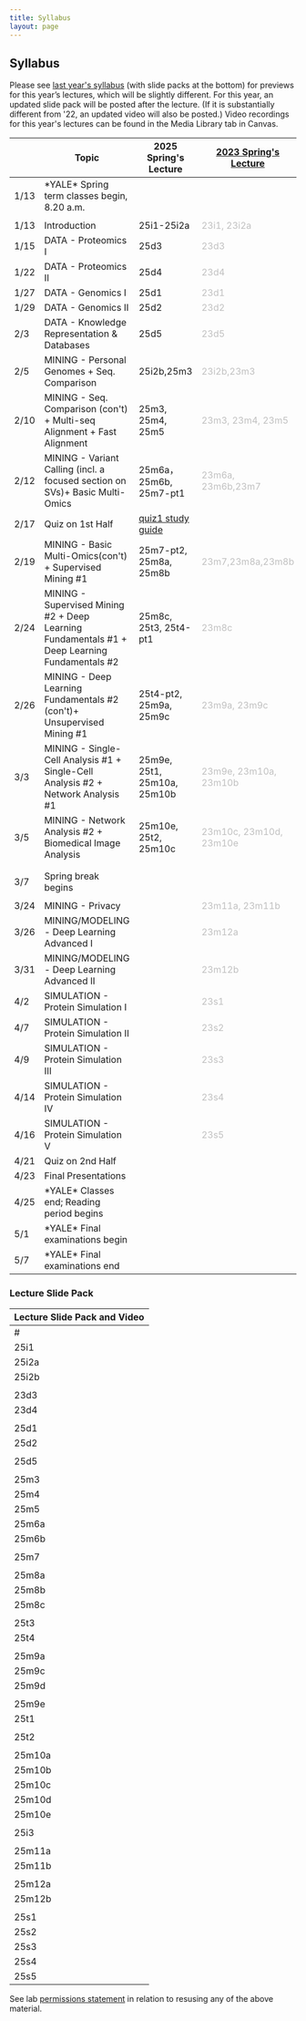 ```yaml
---
title: Syllabus
layout: page
---
```



## Syllabus

Please see [last year's syllabus](http://cbb752b23.gersteinlab.org/syllabus) (with slide packs at the bottom) for previews for this year’s lectures, which will be slightly different. For this year, an updated slide pack will be posted after the lecture. (If it is substantially different from '22, an updated video will also be posted.) Video recordings for this year's lectures can be found in the Media Library tab in Canvas.

|      | Topic                                                                                                 | 2025 Spring's Lecture | [2023 Spring's Lecture](https://cbb752b23.gersteinlab.org/syllabus)      | Comment                                                                                                                 | Lecture Summary |
| ---- | ----------------------------------------------------------------------------------------------------- | --------------------- | ------------------------------------------------------------------------ | ----------------------------------------------------------------------------------------------------------------------- | --------------- |
| 1/13 | \*YALE\* Spring term classes begin, 8.20 a.m.                                                         |                       |                                                                          |                                                                                                                         |                 |
|      |                                                                                                       |                       |                                                                          |                                                                                                                         |                 |
| 1/13 | Introduction                                                                                          | 25i1-25i2a            | <span style="color:silver">23i1, 23i2a</span>                            |                                                                                                                         |                 |
| 1/15 | DATA - Proteomics I                                                                                   | 25d3                  | <span style="color:silver">23d3</span>                                   | [Suggested Reading](https://files.gersteinlab.org/public-docs/2025/01.23/Proteomics-suggested-reading&study-guide.docx) |  [25d3](http://files2.gersteinlab.org/public-docs/2025/02.11/25d3.pdf)               |
| 1/22 | DATA - Proteomics II                                                                                  | 25d4                  | <span style="color:silver">23d4</span>                                   | [Suggested Reading](https://files.gersteinlab.org/public-docs/2025/01.23/Proteomics-suggested-reading&study-guide.docx) |   [25d4](http://files2.gersteinlab.org/public-docs/2025/02.11/25d4.pdf)              |	
| 1/27 | DATA - Genomics I                                                                                     | 25d1                  | <span style="color:silver">23d1</span>                                   |                                                                                                                         | [25d1](http://files2.gersteinlab.org/public-docs/2025/02.10/CBB752_25d1.pdf)                |
| 1/29 | DATA - Genomics II                                                                                    | 25d2                  | <span style="color:silver">23d2</span>                                   |                                                                                                                         | [25d2](http://files2.gersteinlab.org/public-docs/2025/02.10/CBB752_25d2.pdf)                |
| 2/3  | DATA - Knowledge Representation & Databases                                                           | 25d5                  | <span style="color:silver">23d5</span>                                   |                                                                                                                         |  [25d5](http://files2.gersteinlab.org/public-docs/2025/02.10/CBB752_25d5.pdf)               |
| 2/5  | MINING - Personal Genomes + Seq. Comparison                                                           | 25i2b,25m3            | <span style="color:silver"> 23i2b,23m3</span>                            |                                                                                                                         |                 |
| 2/10 | MINING - Seq. Comparison (con't) + Multi-seq Alignment + Fast Alignment                               | 25m3, 25m4, 25m5            | <span style="color:silver">23m3, 23m4, 23m5 </span>                      |                                                                                                                        |  [2512b](http://files2.gersteinlab.org/public-docs/2025/02.13/25i2b.pdf),[25m3-part1](http://files2.gersteinlab.org/public-docs/2025/02.13/25m3-part1.pdf)               |
| 2/12 | MINING - Variant Calling (incl. a focused section on SVs)+ Basic Multi-Omics | 25m6a，25m6b, 25m7-pt1                      | <span style="color:silver">23m6a, 23m6b,23m7</span>                |                                                                                                                         |                 |
| 2/17 | Quiz on 1st Half                                                                                      |  [quiz1 study guide](https://files.gersteinlab.org/public-docs/2025/02.12/quiz1_study_guide.pdf)                     |                                                                          |                                                                                                                         |                 |
| 2/19 | MINING - Basic Multi-Omics(con't) + Supervised Mining #1 | 25m7-pt2, 25m8a, 25m8b                      | <span style="color:silver">23m7,23m8a,23m8b</span>                            |                                                                                                                         |                 |
| 2/24 | MINING - Supervised Mining #2 + Deep Learning Fundamentals #1 + Deep Learning Fundamentals #2 					| 25m8c, 25t3, 25t4-pt1                     | <span style="color:silver">23m8c</span>                            |                                                                                                                         |                 |
| 2/26 | MINING - Deep Learning Fundamentals #2 (con't)+ Unsupervised Mining #1		| 25t4-pt2, 25m9a, 25m9c                     | <span style="color:silver">23m9a, 23m9c</span>                           |                                                                                                                         |                 |
| 3/3  | MINING - Single-Cell Analysis #1 + Single-Cell Analysis #2 +    Network Analysis #1  |  25m9e, 25t1, 25m10a, 25m10b                     | <span style="color:silver">23m9e, 23m10a, 23m10b </span>                                   |                                                                                                                         |                 |
| 3/5  | MINING - Network Analysis #2 + Biomedical Image Analysis 										|  25m10e, 25t2, 25m10c                     | <span style="color:silver">23m10c, 23m10d, 23m10e</span> |                                                                                                                         |                 |
|      |                                                                                                       |                       |                                                                          |                                                                                                                         |                 |
|      |                                                                                                       |                       |                                                                          |                                                                                                                         |                 |
| 3/7  | Spring break begins                                                                                   |                       |                                                                          |                                                                                                                         |                 |
|      |                                                                                                       |                       |                                                                          |                                                                                                                         |                 |
| 3/24 | MINING - Privacy                                                                                      |                       | <span style="color:silver">23m11a, 23m11b</span>                         |                                                                                                                         |                 |
| 3/26 | MINING/MODELING - Deep Learning Advanced I                                                            |                       | <span style="color:silver">23m12a</span>                                 |                                                                                                                         |                 |
| 3/31 | MINING/MODELING - Deep Learning Advanced II                                                           |                       | <span style="color:silver">23m12b</span>                                 |                                                                                                                         |                 |
| 4/2  | SIMULATION - Protein Simulation I                                                                     |                       | <span style="color:silver">23s1</span>                                   |                                                                                                                         |                 |
| 4/7  | SIMULATION - Protein Simulation II                                                                    |                       | <span style="color:silver">23s2</span>                                   |                                                                                                                         |                 |
| 4/9  | SIMULATION - Protein Simulation III                                                                   |                       | <span style="color:silver">23s3</span>                                   |                                                                                                                         |                 |
| 4/14 | SIMULATION - Protein Simulation IV                                                                    |                       | <span style="color:silver">23s4</span>                                   |                                                                                                                         |                 |
| 4/16 | SIMULATION - Protein Simulation V                                                                     |                       | <span style="color:silver">23s5</span>                                   |                                                                                                                         |                 |
| 4/21 | Quiz on 2nd Half                                                                                      |                       |                                                                          |                                                                                                                         |                 |
| 4/23 | Final Presentations                                                                                   |                       |                                                                          |                                                                                                                         |                 |
| 4/25 | \*YALE\* Classes end; Reading period begins                                                           |                       |                                                                          |                                                                                                                         |                 |
| 5/1  | \*YALE\* Final examinations begin                                                                     |                       |                                                                          |                                                                                                                         |                 |
| 5/7  | \*YALE\* Final examinations end                                                                       |                       |                                                                          |                                                                                                                         |


### Lecture Slide Pack

| Lecture Slide Pack and Video |
| ---------------------------- |
| #                            | Topic | PDF | PPT | Youtube<br>('21 unless indicated otherwise) | MPEG (2021) |
| 25i1                         | Introduction to Biomedical Data Science | [x](https://files.gersteinlab.org/public-docs/2025/02.10/cbb752b25-25i1-25i2a--intro-course-n-personal-genomes.pdf) | [x](https://files.gersteinlab.org/public-docs/2025/01.23/cbb752b25-25i1-25i2a--intro-course-n-personal-genomes.pptx) | [](https://youtu.be/0B9BYt5bV84)[I1](https://youtu.be/0B9BYt5bV84) | [](http://files.gersteinlab.org/media/videos/BioDataSciMiningModeling-Lecture_default.cbb752b21-1feb21.01-intro-lect.onweb.wo2faces.mp4)[I1](http://files.gersteinlab.org/media/videos/BioDataSciMiningModeling-Lecture_default.cbb752b21-1feb21.01-intro-lect.onweb.wo2faces.mp4), [25i1-i2a](https://files.gersteinlab.org/public-docs/2025/03.03/cbb752b25-25i1-25i2a--intro-course-n-personal-genomes.mp4)|
| 25i2a                        | Introduction to Personal Genomes |  |  | [](https://youtu.be/K_Q-17uWlxo)[I2a](https://youtu.be/K_Q-17uWlxo) |  |
| 25i2b                        | An Individual's Perspective on Personal Genomes | [x](https://files.gersteinlab.org/public-docs/2025/02.10/Zimmer_25i2b.pdf) | [x](https://files.gersteinlab.org/public-docs/2025/02.10/Zimmer_25i2b.pptx) | [](https://youtu.be/0qDgfrPY180)[I2b](https://youtu.be/0qDgfrPY180) | [](http://files.gersteinlab.org/media/videos/BioDataSciMiningModeling_Lecture_default_cbb752b21_24feb21_Carl_Zimmer_Personal_Genome.mp4)[i2b](http://files.gersteinlab.org/media/videos/BioDataSciMiningModeling_Lecture_default_cbb752b21_24feb21_Carl_Zimmer_Personal_Genome.mp4) |
|                              |  |  |  |  |  |
| 23d3                         | DATA - Proteomics I - Proteins | [x](https://files.gersteinlab.org/public-docs/2025/01.23/CBB752-25d3-Proteins.pdf) |  | [D3](https://youtu.be/sH_FU9GlwU8) |  |
| 23d4                         | DATA - Proteomics II - Structure | [x](https://files.gersteinlab.org/public-docs/2025/01.23/CBB752-25d4-Structure.pdf) |  | [D4](https://youtu.be/S9uSLQ0qf08) |  |
|                              |  |  |  |  |  |
| 25d1                         | DATA - Genomics I | [x](https://files.gersteinlab.org/public-docs/2025/01.29/250127_Genomics_I.pdf) |  | [](https://www.youtube.com/watch?v=1Ns--G_v4pY&t=3359s)[D1](https://www.youtube.com/watch?v=1Ns--G_v4pY&t=3359s) | [](http://files.gersteinlab.org/media/videos/BioDataSciMiningModeling_0203.mp4)[D1](http://files.gersteinlab.org/media/videos/BioDataSciMiningModeling_0203.mp4) |
| 25d2                         | DATA - Genomics II | [x](https://files.gersteinlab.org/public-docs/2025/01.29/250129_Genomics_II.key.pdf) |  | [](https://www.youtube.com/watch?v=XYxxfF1O0Y4)[D2](https://www.youtube.com/watch?v=XYxxfF1O0Y4) | [](http://files.gersteinlab.org/media/videos/BioDataSciMiningModeling_0208.mp4)[D2](http://files.gersteinlab.org/media/videos/BioDataSciMiningModeling_0208.mp4) |
|                              |  |  |  |  |  |
| 25d5                         | Knowledge Representation & Databases | [x](https://files.gersteinlab.org/public-docs/2025/02.04/cbb752-25d5-ClinicalDB_Cheung_v5.pdf) |  | [](https://youtu.be/zhiUTJNGhvw)[D5](https://youtu.be/zhiUTJNGhvw) | [](http://files.gersteinlab.org/media/videos/BioDataSciMiningModeling_0217.mp4)[D5](http://files.gersteinlab.org/media/videos/BioDataSciMiningModeling_0217.mp4) |
|                              |  |  |  |  |  |
| 25m3                         | Sequence Comparison | [x](https://files.gersteinlab.org/public-docs/2025/02.11/cbb752-25m3-seqcmp.pdf) | [x](https://files.gersteinlab.org/public-docs/2025/02.11/cbb752-25m3-seqcmp.pptx) | [](https://youtu.be/vIhskcQH2m0)[M3](https://youtu.be/vIhskcQH2m0) | [M3](http://files.gersteinlab.org/media/videos/BioDataSciMiningModeling-Lecture_default.cbb752b21-1mar21.03-seqcmp.reencode.onweb.mp4) |
| 25m4                         | Multiple Sequence Comparison | [x](https://files.gersteinlab.org/public-docs/2025/02.11/cbb752-25m4-multiseq.pdf) | [x](https://files.gersteinlab.org/public-docs/2025/02.11/cbb752-25m4-multiseq.pptx) | [](https://youtu.be/1n8wIPTOYPY)[M4](https://youtu.be/1n8wIPTOYPY) | [M4](http://files.gersteinlab.org/media/videos/BioDataSciMiningModeling-Lecture_default.cbb752b21-1mar21.04-multiseq.reencode.onweb.mp4) |
| 25m5                         | Fast Alignment | [x](https://files.gersteinlab.org/public-docs/2025/02.11/cbb752-25m5-fastalign.pdf) | [x](https://files.gersteinlab.org/public-docs/2025/02.11/cbb752-25m5-fastalign.pptx) | [](https://youtu.be/G7JQUGnpx_Q)[M5](https://youtu.be/G7JQUGnpx_Q) | [M5](http://files.gersteinlab.org/media/videos/BioDataSciMiningModeling-Lecture_default.cbb752b21-3mar21.05-fast-alignment.onweb.mp4) |
| 25m6a                        | Variant Identification | [x](https://files.gersteinlab.org/public-docs/2025/02.12/cbb752-25m6a-SNVs-SVs.pdf) | [x](https://files.gersteinlab.org/public-docs/2025/02.12/cbb752-25m6a-SNVs-SVs.pptx)  | [](https://youtu.be/r_Wj3mQS5Rg)[M6a](https://youtu.be/r_Wj3mQS5Rg) | [M6a](http://files.gersteinlab.org/media/videos/BioDataSciMiningModeling-Lecture_default.cbb752b21-3mar21.06-SNVs-SVs.onweb.mp4) |
| 25m6b                        | 1000 Genome + PCAWG summary | [x](https://files.gersteinlab.org/public-docs/2025/02.12/cbb752-25m6b-1000G-PCAWG.pdf)  | [x](https://files.gersteinlab.org/public-docs/2025/02.12/cbb752-25m6b-1000G-PCAWG.pptx) | [](https://youtu.be/W_9PMdrVcoU)[M6b](https://youtu.be/W_9PMdrVcoU) | [M6b](http://files.gersteinlab.org/media/videos/BioDataSciMiningModeling-Lecture_default.cbb752b21-8mar21.6b-1000G-PCAWG.onweb.mp4) |
|                              |  |  |  |  |  |
| 25m7                         | Basic Pipeline Processing for Genomics & Multi-omics | [pt1](https://files.gersteinlab.org/public-docs/2025/02.12/cbb752-25m7-part1-genome-annotation-multiomics.pdf),[pt2](https://files.gersteinlab.org/public-docs/2025/03.03/cbb752-25m7-part2-genome-annotation-AS-GWAS-eQTL.pdf) | [p1](https://files.gersteinlab.org/public-docs/2025/02.12/cbb752-25m7-part1-genome-annotation-multiomics.pptx),[pt2](https://files.gersteinlab.org/public-docs/2025/02.12/cbb752-25m7-part1-genome-annotation-multiomics.pptx) | [](https://youtu.be/6518t-LZPIU)[M7](https://youtu.be/6518t-LZPIU) | [M7](http://files.gersteinlab.org/media/videos/BioDataSciMiningModeling-Lecture_default.cbb752b21-8mar21.07-multi-omics.onweb.mp4), [25m7-pt2](https://files.gersteinlab.org/public-docs/2025/03.03/cbb752-25m7-part2-genome-annotation-AS-GWAS-eQTL.mp4) |
|                              |  |  |  |  |  |
| 25m8a                        | Supervised Data Mining - Decision Trees | [25m8a-8b](https://files.gersteinlab.org/public-docs/2025/03.03/cbb752-25m8a-25m8b--ML-supervised-ROC-DTs.pdf) | [25m8a-8b](https://files.gersteinlab.org/public-docs/2025/03.03/cbb752-25m8a-25m8b--ML-supervised-ROC-DTs.pptx) | [](https://youtu.be/NHXsSPkhcUI)[M8a](https://youtu.be/NHXsSPkhcUI) | [M8a](http://files.gersteinlab.org/media/videos/BioDataSciMiningModeling-Lecture_default.cbb752b21-8mar21.08a-datamining-supervised-decisiontrees.onweb.mp4) |
| 25m8b                        | Supervised Data Mining - ROC & Cross-validation |  |  | [](https://youtu.be/q6n346cRNMY)[M8b](https://youtu.be/q6n346cRNMY) | [M8b](http://files.gersteinlab.org/media/videos/BioDataSciMiningModeling-Lecture_default.cbb752b21-15mar21.8b.Supervised-mining-ROC-n-crossvalidation.onweb.mp4) |
| 25m8c                        | Supervised Data Mining - SVMs | [x](https://files.gersteinlab.org/public-docs/2025/03.03/cbb752-25m8c-ML-supervised-SVMs.pdf) | [x](https://files.gersteinlab.org/public-docs/2025/03.03/cbb752-25m8c-ML-supervised-SVMs.pptx)| [](https://youtu.be/ag71egQPz9w)[M8c](https://youtu.be/ag71egQPz9w) | [M8c](http://files.gersteinlab.org/media/videos/BioDataSciMiningModeling-Lecture_default.cbb752b21-15mar21.8c-Supervised-mining-SVMs.onweb.mp4) |
|                              |  |  |  |  |  |
| 25t3                         | Deep Learning Fundamentals I | [x](https://files.gersteinlab.org/public-docs/2025/03.04/cbb752b25_25t3.pdf) | [x](https://files.gersteinlab.org/public-docs/2025/03.04/cbb752b25_25t3.pptx)  |  |  |
| 25t4                         | Deep Learning Fundamentals II |  |  |  |  |
|                              |  |  |  |  |  |
| 25m9a                        | Unsupervised Data Mining - Clustering | [x](https://files.gersteinlab.org/public-docs/2025/03.03/cbb752-25m9a-ML-unsupervised-clustering.pdf) | [x](https://files.gersteinlab.org/public-docs/2025/03.03/cbb752-25m9a-ML-unsupervised-clustering.pptx)| [](https://youtu.be/9hDw_aLzSPw)[M9a](https://youtu.be/9hDw_aLzSPw) | [M9a](http://files.gersteinlab.org/media/videos/BioDataSciMiningModeling-Lecture_default.cbb752b21-15mar21.9a.Unsupervised-mining-clustering.onweb.mp4) |
| 25m9c                        | Unsupervised Data Mining - SVD | [x](https://files.gersteinlab.org/public-docs/2025/03.03/cbb752-25m9c--ML-unsupervised-SVD-core.pdf) | [x](https://files.gersteinlab.org/public-docs/2025/03.03/cbb752-25m9c--ML-unsupervised-SVD-core.pptx) | [](https://youtu.be/UdtzKBp8VH0)[M9c](https://youtu.be/UdtzKBp8VH0) | [M9c](http://files.gersteinlab.org/media/videos/BioDataSciMiningModeling-Lecture_default.cbb752b21-17mar21.09c-SVD.onweb.mp4) |
| 25m9d                        | Unsupervised Data Mining - SVD extensions |  |  | [](https://youtu.be/dX_LVKsCee0)[M9d](https://youtu.be/dX_LVKsCee0) | [M9d](http://files.gersteinlab.org/media/videos/BioDataSciMiningModeling-Lecture_default.cbb752b21-17mar21.09d-datamining-unsupervised--rca-cca.onweb.mp4) |
|                              |  |  |  |  |  |
| 25m9e                        | Single Cell Analysis | [x](https://files.gersteinlab.org/public-docs/2025/03.17/cbb752-25m9e-singlecell.pptx) | [x](https://files.gersteinlab.org/public-docs/2025/03.17/cbb752-25m9e-singlecell.pdf)  |  | [](http://files2.gersteinlab.org/public-docs/2023/02.22/23m9e--cbb752-MG-spr23-singlecell.mp4)[23m9e](http://files2.gersteinlab.org/public-docs/2023/02.22/23m9e--cbb752-MG-spr23-singlecell.mp4) |
| 25t1                         | Single Cell part 2 ls|  |  |  | [](http://files.gersteinlab.org/public-docs/2023/04.27/DB_lecture.mp4)[23t1](http://files.gersteinlab.org/public-docs/2023/04.27/DB_lecture.mp4) |
|                              |  |  |  |  |  |
| 25t2                         | Image Analysis | [x](https://files.gersteinlab.org/public-docs/2025/03.10/cbb752b25_25t2.pdf) | [x](https://files.gersteinlab.org/public-docs/2025/03.10/cbb752b25_25t2.pptx) |  | [](http://files2.gersteinlab.org/public-docs/2022/03.14/22m11--cbb752-MG-spr22-biosensors.mp4)[22m11](http://files2.gersteinlab.org/public-docs/2022/03.14/22m11--cbb752-MG-spr22-biosensors.mp4) |
|                              |  |  |  |  |  |
| 25m10a                       | Networks - Intro |  |  | [](https://youtu.be/KIEjigOPoq0)[M10a](https://youtu.be/KIEjigOPoq0) | [M10a](http://files.gersteinlab.org/media/videos/BioDataSciMiningModeling-Lecture_default.cbb752b21-17mar21.10a-network-topology-analysis.onweb.mp4) |
| 25m10b                       | Networks - Network Quantities |  |  | [](https://youtu.be/tmgECW9Pjoo)[M10b](https://youtu.be/tmgECW9Pjoo) | [M10b](http://files.gersteinlab.org/media/videos/BioDataSciMiningModeling-Lecture_default.cbb752b21-17mar21.10b-network-topology-analysis.onweb.mp4) |
| 25m10c                       | Networks - Network Generation Models |  |  | [](https://youtu.be/FalSiWgVF3A)[M10c](https://youtu.be/FalSiWgVF3A) | [M10c](http://files.gersteinlab.org/media/videos/BioDataSciMiningModeling-Lecture_default.cbb752b21-29mar21.10c-network-topology-analysis.onweb.mp4) |
| 25m10d                       | Networks - Network Toplogy Analysis |  |  | [](https://youtu.be/zZb_uZY69ac)[M10d](https://youtu.be/zZb_uZY69ac) | [](http://files.gersteinlab.org/media/videos/BioDataSciMiningModeling-Lecture_default.cbb752b21-29mar21.10d-network-topology-analysis.onweb.mp4)[M10d](http://files.gersteinlab.org/media/videos/BioDataSciMiningModeling-Lecture_default.cbb752b21-29mar21.10d-network-topology-analysis.onweb.mp4) |
| 25m10e                       | Networks - Network Prediction |  |  |  | [](http://files2.gersteinlab.org/public-docs/2023/04.13/network/23m10e--cbb752-MG-spr23-network-prediction.mp4)[23m10e](http://files2.gersteinlab.org/public-docs/2023/04.13/network/23m10e--cbb752-MG-spr23-network-prediction.mp4) |
|                              |  |  |  |  |  |
| 25i3                         | Transition - Mining to Modeling |  |  |  | [23i3](http://files2.gersteinlab.org/public-docs/2023/04.13/network/23i3--cbb752-MG-spr23-trans-mine2model.mp4) |
|                              |  |  |  |  |  |
| 25m11a                       | Privacy in Biomedical Data Science (esp. Genomic Privacy) |  |  |  |  |
| 25m11b                       | Privacy in Biomedical Data Science (esp. Genomic Privacy) |  |  |  |  |
|                              |  |  |  |  |  |
| 25m12a                       | Deep Learning III |  |  | [M12a](https://youtu.be/Y6hbdHspbr0) | [M12a](http://files.gersteinlab.org/media/videos/331.mp4) |
| 25m12b                       | Deep Learning IV |  |  | [M12b](https://youtu.be/ctTXeAnYUSg) | [M12b](http://files.gersteinlab.org/media/videos/BioDataSciMiningModeling_0405.mp4) |
|                              |  |  |  |  |  |
| 25s1                         | Protein Folding |  |  | [](https://youtu.be/kOjIV1C6LmI)[S1](https://youtu.be/kOjIV1C6LmI) | [](http://files.gersteinlab.org/media/videos/BioDataSciMiningModeling_0419.mp4)[S1](http://files.gersteinlab.org/media/videos/BioDataSciMiningModeling_0419.mp4) |
| 25s2                         | Core Repacking |  |  | [](https://www.youtube.com/watch?v=5as493cQ2t4)[S2](https://www.youtube.com/watch?v=5as493cQ2t4) | [](http://files.gersteinlab.org/media/videos/BioDataSciMiningModeling_0419.mp4)[S2](http://files.gersteinlab.org/media/videos/BioDataSciMiningModeling_0419.mp4) |
| 25s3                         | NMR Structures |  |  | [](https://youtu.be/jYF1jCH94ds)[S3](https://youtu.be/jYF1jCH94ds) | [](http://files.gersteinlab.org/media/videos/BioDataSciMiningModeling_0422.mp4)[S3](http://files.gersteinlab.org/media/videos/BioDataSciMiningModeling_0422.mp4) |
| 25s4                         | Intrinsically Disordered Proteins |  |  | [](https://youtu.be/Ar-Nu7lNX0A)[S4](https://youtu.be/Ar-Nu7lNX0A) | [](http://files.gersteinlab.org/media/videos/BioDataSciMiningModeling_0426.mp4)[S4](http://files.gersteinlab.org/media/videos/BioDataSciMiningModeling_0426.mp4) |
| 25s5                         | Simulation |  |  |  |


See lab [permissions statement](https://sites.gersteinlab.org/permissions/) in relation to resusing any of the above material.
